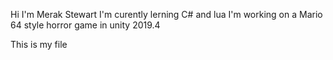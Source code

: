Hi I'm Merak Stewart
I'm curently lerning C# and lua
I'm working on a Mario 64 style horror game in unity 2019.4


This is my file
